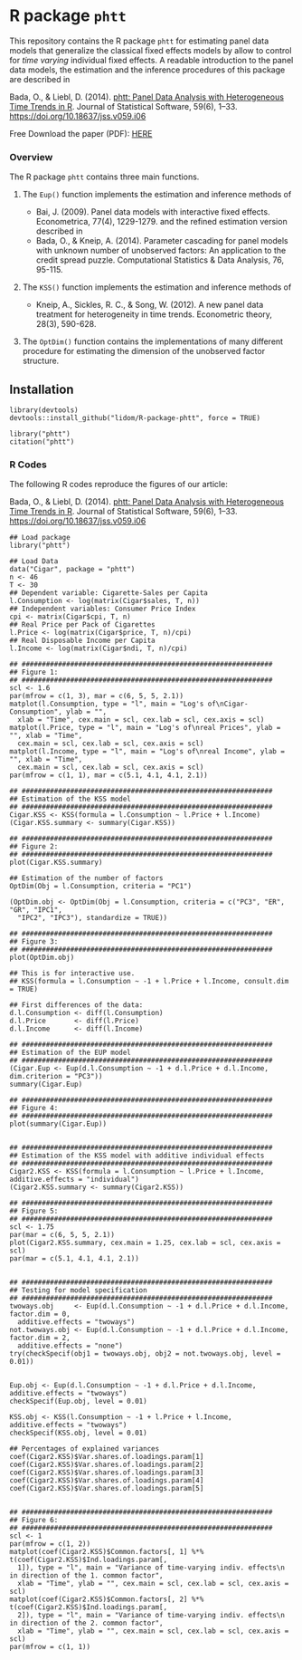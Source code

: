 # R package `phtt`

This repository contains the R package `phtt` for estimating panel data models that generalize the classical fixed effects models by allow to control for *time varying* individual fixed effects. A readable introduction to the panel data models, the estimation and the inference procedures of this package are described in 

Bada, O., & Liebl, D. (2014). [phtt: Panel Data Analysis with Heterogeneous Time Trends in R](https://www.jstatsoft.org/index.php/jss/article/view/v059i06/768). Journal of Statistical Software, 59(6), 1–33. https://doi.org/10.18637/jss.v059.i06

Free Download the paper (PDF): [HERE](https://www.jstatsoft.org/index.php/jss/article/view/v059i06/768)


### Overview 

The R package `phtt` contains three main functions. 

1. The `Eup()` function implements the estimation and inference methods of
   * Bai, J. (2009). Panel data models with interactive fixed effects. Econometrica, 77(4), 1229-1279.
and the refined estimation version described in 
   * Bada, O., & Kneip, A. (2014). Parameter cascading for panel models with unknown number of unobserved factors: An application to the credit spread puzzle. Computational Statistics & Data Analysis, 76, 95-115.

2. The `KSS()` function implements the estimation and inference methods of 
   * Kneip, A., Sickles, R. C., & Song, W. (2012). A new panel data treatment for heterogeneity in time trends. Econometric theory, 28(3), 590-628.

3. The `OptDim()` function contains the implementations of many different procedure for estimating the dimension of the unobserved factor structure. 




## Installation 

```{r}
library(devtools)
devtools::install_github("lidom/R-package-phtt", force = TRUE)

library("phtt")
citation("phtt")
```


### R Codes 


The following R codes reproduce the figures of our article: 

Bada, O., & Liebl, D. (2014). [phtt: Panel Data Analysis with Heterogeneous Time Trends in R](https://www.jstatsoft.org/index.php/jss/article/view/v059i06/768). Journal of Statistical Software, 59(6), 1–33. https://doi.org/10.18637/jss.v059.i06


```{r}
## Load package
library("phtt")

## Load Data
data("Cigar", package = "phtt")
n <- 46
T <- 30
## Dependent variable: Cigarette-Sales per Capita
l.Consumption <- log(matrix(Cigar$sales, T, n))
## Independent variables: Consumer Price Index
cpi <- matrix(Cigar$cpi, T, n)
## Real Price per Pack of Cigarettes
l.Price <- log(matrix(Cigar$price, T, n)/cpi)
## Real Disposable Income per Capita
l.Income <- log(matrix(Cigar$ndi, T, n)/cpi)

## ##############################################################
## Figure 1:
## ##############################################################
scl <- 1.6
par(mfrow = c(1, 3), mar = c(6, 5, 5, 2.1))
matplot(l.Consumption, type = "l", main = "Log's of\nCigar-Consumption", ylab = "", 
  xlab = "Time", cex.main = scl, cex.lab = scl, cex.axis = scl)
matplot(l.Price, type = "l", main = "Log's of\nreal Prices", ylab = "", xlab = "Time", 
  cex.main = scl, cex.lab = scl, cex.axis = scl)
matplot(l.Income, type = "l", main = "Log's of\nreal Income", ylab = "", xlab = "Time", 
  cex.main = scl, cex.lab = scl, cex.axis = scl)
par(mfrow = c(1, 1), mar = c(5.1, 4.1, 4.1, 2.1))

## ##############################################################
## Estimation of the KSS model
## ##############################################################
Cigar.KSS <- KSS(formula = l.Consumption ~ l.Price + l.Income)
(Cigar.KSS.summary <- summary(Cigar.KSS))

## ##############################################################
## Figure 2:
## ##############################################################
plot(Cigar.KSS.summary)

## Estimation of the number of factors
OptDim(Obj = l.Consumption, criteria = "PC1")

(OptDim.obj <- OptDim(Obj = l.Consumption, criteria = c("PC3", "ER", "GR", "IPC1", 
  "IPC2", "IPC3"), standardize = TRUE))

## ##############################################################
## Figure 3:
## ##############################################################
plot(OptDim.obj)

## This is for interactive use.
## KSS(formula = l.Consumption ~ -1 + l.Price + l.Income, consult.dim = TRUE)

## First differences of the data:
d.l.Consumption <- diff(l.Consumption)
d.l.Price       <- diff(l.Price)
d.l.Income      <- diff(l.Income)

## ##############################################################
## Estimation of the EUP model
## ##############################################################
(Cigar.Eup <- Eup(d.l.Consumption ~ -1 + d.l.Price + d.l.Income, dim.criterion = "PC3"))
summary(Cigar.Eup)

## ##############################################################
## Figure 4:
## ##############################################################
plot(summary(Cigar.Eup))


## ##############################################################
## Estimation of the KSS model with additive individual effects
## ##############################################################
Cigar2.KSS <- KSS(formula = l.Consumption ~ l.Price + l.Income, additive.effects = "individual")
(Cigar2.KSS.summary <- summary(Cigar2.KSS))

## ##############################################################
## Figure 5:
## ##############################################################
scl <- 1.75
par(mar = c(6, 5, 5, 2.1))
plot(Cigar2.KSS.summary, cex.main = 1.25, cex.lab = scl, cex.axis = scl)
par(mar = c(5.1, 4.1, 4.1, 2.1))


## ##############################################################
## Testing for model specification
## ##############################################################
twoways.obj     <- Eup(d.l.Consumption ~ -1 + d.l.Price + d.l.Income, factor.dim = 0, 
  additive.effects = "twoways")
not.twoways.obj <- Eup(d.l.Consumption ~ -1 + d.l.Price + d.l.Income, factor.dim = 2, 
  additive.effects = "none")
try(checkSpecif(obj1 = twoways.obj, obj2 = not.twoways.obj, level = 0.01))


Eup.obj <- Eup(d.l.Consumption ~ -1 + d.l.Price + d.l.Income, additive.effects = "twoways")
checkSpecif(Eup.obj, level = 0.01)

KSS.obj <- KSS(l.Consumption ~ -1 + l.Price + l.Income, additive.effects = "twoways")
checkSpecif(KSS.obj, level = 0.01)

## Percentages of explained variances
coef(Cigar2.KSS)$Var.shares.of.loadings.param[1]
coef(Cigar2.KSS)$Var.shares.of.loadings.param[2]
coef(Cigar2.KSS)$Var.shares.of.loadings.param[3]
coef(Cigar2.KSS)$Var.shares.of.loadings.param[4]
coef(Cigar2.KSS)$Var.shares.of.loadings.param[5]


## ##############################################################
## Figure 6:
## ##############################################################
scl <- 1
par(mfrow = c(1, 2))
matplot(coef(Cigar2.KSS)$Common.factors[, 1] %*% t(coef(Cigar2.KSS)$Ind.loadings.param[, 
  1]), type = "l", main = "Variance of time-varying indiv. effects\n in direction of the 1. common factor", 
  xlab = "Time", ylab = "", cex.main = scl, cex.lab = scl, cex.axis = scl)
matplot(coef(Cigar2.KSS)$Common.factors[, 2] %*% t(coef(Cigar2.KSS)$Ind.loadings.param[, 
  2]), type = "l", main = "Variance of time-varying indiv. effects\n in direction of the 2. common factor", 
  xlab = "Time", ylab = "", cex.main = scl, cex.lab = scl, cex.axis = scl)
par(mfrow = c(1, 1))
```